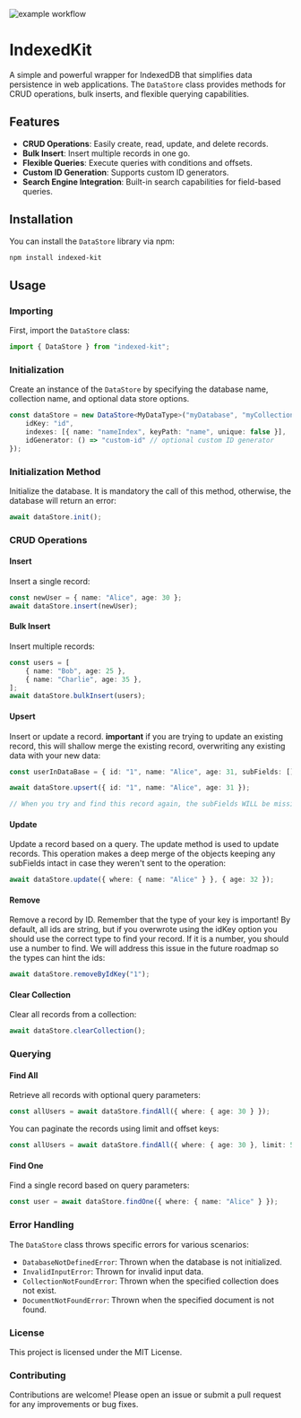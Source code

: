 ![example workflow](https://github.com/AllanPinheiroDeLima/indexedDBWrapper/actions/workflows/main.yml/badge.svg)

# IndexedKit

A simple and powerful wrapper for IndexedDB that simplifies data persistence in web applications. The `DataStore` class provides methods for CRUD operations, bulk inserts, and flexible querying capabilities.

## Features

- **CRUD Operations**: Easily create, read, update, and delete records.
- **Bulk Insert**: Insert multiple records in one go.
- **Flexible Queries**: Execute queries with conditions and offsets.
- **Custom ID Generation**: Supports custom ID generators.
- **Search Engine Integration**: Built-in search capabilities for field-based queries.

## Installation

You can install the `DataStore` library via npm:

```bash
npm install indexed-kit
```

## Usage

### Importing

First, import the `DataStore` class:

```typescript
import { DataStore } from "indexed-kit";
```

### Initialization

Create an instance of the `DataStore` by specifying the database name, collection name, and optional data store options.

```typescript
const dataStore = new DataStore<MyDataType>("myDatabase", "myCollection", {
    idKey: "id",
    indexes: [{ name: "nameIndex", keyPath: "name", unique: false }],
    idGenerator: () => "custom-id" // optional custom ID generator
});
```

### Initialization Method

Initialize the database. It is mandatory the call of this method, otherwise, the database will return an error:

```typescript
await dataStore.init();
```

### CRUD Operations

#### Insert

Insert a single record:

```typescript
const newUser = { name: "Alice", age: 30 };
await dataStore.insert(newUser);
```

#### Bulk Insert

Insert multiple records:

```typescript
const users = [
    { name: "Bob", age: 25 },
    { name: "Charlie", age: 35 },
];
await dataStore.bulkInsert(users);
```

#### Upsert

Insert or update a record. **important** if you are trying to update an existing record, this will shallow merge the existing record, overwriting any existing data with your new data:

```typescript
const userInDataBase = { id: "1", name: "Alice", age: 31, subFields: [] }

await dataStore.upsert({ id: "1", name: "Alice", age: 31 });

// When you try and find this record again, the subFields WILL be missing! Be warned!
```

#### Update

Update a record based on a query. The update method is used to update records. This operation makes a deep merge of the objects keeping any subFields intact in case they weren't sent to the operation:

```typescript
await dataStore.update({ where: { name: "Alice" } }, { age: 32 });
```

#### Remove

Remove a record by ID. Remember that the type of your key is important! By default, all ids are string, but if you overwrote using the idKey option you should use the correct type to find your record. If it is a number, you should use a number to find. We will address this issue in the future roadmap so the types can hint the ids:

```typescript
await dataStore.removeByIdKey("1");
```

#### Clear Collection

Clear all records from a collection:

```typescript
await dataStore.clearCollection();
```

### Querying

#### Find All

Retrieve all records with optional query parameters:

```typescript
const allUsers = await dataStore.findAll({ where: { age: 30 } });
```

You can paginate the records using limit and offset keys:

```typescript
const allUsers = await dataStore.findAll({ where: { age: 30 }, limit: 5, offset: 5 });
```

#### Find One

Find a single record based on query parameters:

```typescript
const user = await dataStore.findOne({ where: { name: "Alice" } });
```

### Error Handling

The `DataStore` class throws specific errors for various scenarios:

- `DatabaseNotDefinedError`: Thrown when the database is not initialized.
- `InvalidInputError`: Thrown for invalid input data.
- `CollectionNotFoundError`: Thrown when the specified collection does not exist.
- `DocumentNotFoundError`: Thrown when the specified document is not found.

### License

This project is licensed under the MIT License.

### Contributing

Contributions are welcome! Please open an issue or submit a pull request for any improvements or bug fixes.
